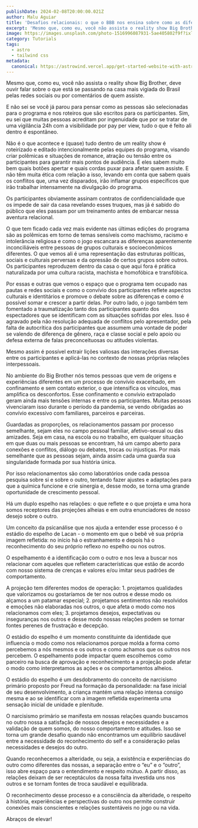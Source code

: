 ```yaml
---
publishDate: 2024-02-08T20:00:00.021Z
author: Malu Aguiar
title: 'Desafios relacionais: o que o BBB nos ensina sobre como as diferenças podem nos ajudar a crescer'
excerpt: 'Mesmo que, como eu, você não assista o reality show Big Brother, deve ouvir falar sobre o que está se passando na casa mais vigiada do Brasil pelas redes sociais ou por comentários de quem assiste.'
image: https://images.unsplash.com/photo-1516996087931-5ae405802f9f?ixlib=rb-4.0.3&ixid=M3wxMjA3fDB8MHxwaG90by1wYWdlfHx8fGVufDB8fHx8fA%3D%3D&auto=format&fit=crop&w=2070&q=80
category: Tutorials
tags:
  - astro
  - tailwind css
metadata:
  canonical: https://astrowind.vercel.app/get-started-website-with-astro-tailwind-css
---
```


Mesmo que, como eu, você não assista o reality show Big Brother, deve ouvir falar sobre o que está se passando na casa mais vigiada do Brasil pelas redes sociais ou por comentários de quem assiste.

E não sei se você já parou para pensar como as pessoas são selecionadas para o programa e nos roteiros que são escritos para os participantes. Sim, eu sei que muitas pessoas acreditam por ingenuidade que por se tratar de uma vigilância 24h com a visibilidade por pay per view, tudo o que é feito ali dentro é espontâneo.

Não é o que acontece e (quase) tudo dentro de um reality show é roteirizado e editado intencionalmente pelas equipes do programa, visando criar polêmicas e situações de romance, atração ou tensão entre os participantes para garantir mais pontos de audiência. E eles sabem muito bem quais botões apertar e quais cordas puxar para afetar quem assiste. E não têm muita ética com relação a isso, levando em conta que sabem quais os conflitos que, uma vez disparados, irão inflamar grupos específicos que irão trabalhar intensamente na divulgação do programa.

Os participantes obviamente assinam contratos de confidencialidade que os impede de sair da casa revelando esses truques, mas já é sabido do público que eles passam por um treinamento antes de embarcar nessa aventura relacional.

O que tem ficado cada vez mais evidente nas últimas edições do programa são as polêmicas em torno de temas sensíveis como machismo, racismo e intolerância religiosa e como o jogo escancara as diferenças aparentemente inconciliáveis entre pessoas de grupos culturais e socioeconômicos diferentes. O que vemos ali é uma representação das estruturas políticas, sociais e culturais perversas e da opressão de certos grupos sobre outros. Os participantes reproduzem dentro da casa o que aqui fora é prática naturalizada por uma cultura racista, machista e homofóbica e transfóbica.

Por essas e outras que vemos o espaço que o programa tem ocupado nas pautas e redes sociais e como o convívio dos participantes reflete aspectos culturais e identitários e promove o debate sobre as diferenças e como é possível somar e crescer a partir delas. Por outro lado, o jogo também tem fomentado a traumatização tanto dos participantes quanto dos espectadores que se identificam com as situações sofridas por eles. Isso é agravado pela não resolução adequada de conflitos pelo apresentador, pela falta de autocrítica dos participantes que assumem uma vontade de poder se valendo de diferença de gênero, raça e classe social e pelo apoio ou defesa externa de falas preconceituosas ou atitudes violentas.

Mesmo assim é possível extrair lições valiosas das interações diversas entre os participantes e aplicá-las no contexto de nossas próprias relações interpessoais.

No ambiente do Big Brother nós temos pessoas que vem de origens e experiências diferentes em um processo de convívio exacerbado, em confinamento e sem contato exterior, o que intensifica os vínculos, mas amplifica os desconfortos. Esse confinamento e convívio extrapolado geram ainda mais tensões internas e entre os participantes. Muitas pessoas vivenciaram isso durante o período da pandemia, se vendo obrigadas ao convívio excessivo com familiares, parceiros e parceiras.

Guardadas as proporções, os relacionamentos passam por processo semelhante, sejam eles no campo pessoal familiar, afetivo-sexual ou das amizades. Seja em casa, na escola ou no trabalho, em qualquer situação em que duas ou mais pessoas se encontram, há um campo aberto para conexões e conflitos, diálogo ou debates, trocas ou injustiças. Por mais semelhante que as pessoas sejam, ainda assim cada uma guarda sua singularidade formada por sua história única.

Por isso relacionamentos são como laboratórios onde cada pessoa pesquisa sobre si e sobre o outro, tentando fazer ajustes e adaptações para que a química funcione e crie sinergia e, desse modo, se torna uma grande oportunidade de crescimento pessoal.

Há um duplo espelho nas relações: o que reflete e o que projeta e uma hora somos receptores das projeções alheias e em outra enunciadores de nosso desejo sobre o outro.

Um conceito da psicanálise que nos ajuda a entender esse processo é o estádio do espelho de Lacan - o momento em que o bebê vê sua própria imagem refletida: no início há o estranhamento e depois há o reconhecimento do seu próprio reflexo no espelho ou nos outros.

O espelhamento é a identificação com o outro e nos leva a buscar nos relacionar com aqueles que refletem características que estão de acordo com nosso sistema de crenças e valores e/ou imitar seus padrões de comportamento.

A projeção tem diferentes modos de operação: 1. projetamos qualidades que valorizamos ou gostaríamos de ter nos outros e desse modo os alçamos a um patamar especial; 2. projetamos sentimentos não resolvidos e emoções não elaboradas nos outros, o que afeta o modo como nos relacionamos com eles; 3. projetamos desejos, expectativas ou inseguranças nos outros e desse modo nossas relações podem se tornar fontes perenes de frustração e decepção.

O estádio do espelho é um momento constituinte da identidade que influencia o modo como nos relacionamos porque molda a forma como percebemos a nós mesmos e os outros e como achamos que os outros nos percebem. O espelhamento pode impactar quem escolhemos como parceiro na busca de aprovação e reconhecimento e a projeção pode afetar o modo como interpretamos as ações e os comportamentos alheios.

O estádio do espelho é um desdobramento do conceito de narcisismo primário proposto por Freud na formação da personalidade: na fase inicial de seu desenvolvimento, a criança mantém uma relação intensa consigo mesma e ao se identificar com a imagem refletida experimenta uma sensação inicial de unidade e plenitude.

O narcisismo primário se manifesta em nossas relações quando buscamos no outro nossa a satisfação de nossos desejos e necessidades e a validação de quem somos, do nosso comportamento e atitudes. Isso se torna um grande desafio quando não encontramos um equilíbrio saudável entre a necessidade do reconhecimento do self e a consideração pelas necessidades e desejos do outro.

Quando reconhecemos a alteridade, ou seja, a existência e experiências do outro como diferentes das nossas, a separação entre o “eu” e o “outro”, isso abre espaço para o entendimento e respeito mútuo. A partir disso, as relações deixam de ser receptáculos da nossa falta investida uns nos outros e se tornam fontes de troca saudável e equilibrada.

O reconhecimento desse processo e a consciência da alteridade, o respeito à história, experiências e perspectivas do outro nos permite construir conexões mais conscientes e relações sustentáveis no jogo ou na vida.

Abraços de elevar!
